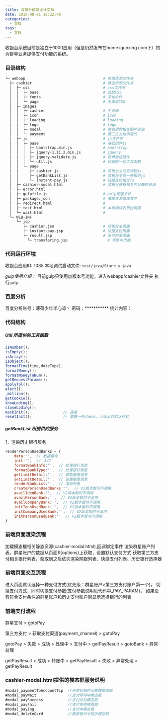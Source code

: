 ```yaml
---
title: 收银台前端设计文档
date: 2016-08-01 16:22:48
categories: 
  - 文档
tags: 
  - 文档
---
```


收银台系统目前是独立于1000应用（但是仍然发布在home.iqunxing.com下）的为群星业务提供支付功能的系统。
<!--more-->

### 目录结构

```bash
└─ webapp                                   # 前端资源文件夹
  ├─ cashier                                # 静态资源文件夹
  │  ├─ css                                 # css文件夹
  │  │  ├─ base                             # 底层CSS
  │  │  ├─ fonts                            # 字体文件
  │  │  └─ page                             # 页面层CSS
  │  ├─ images  
  │  │  ├─ cashier                          # 主页面
  │  │  ├─ icon                             # icon
  │  │  ├─ loading                          # loading
  │  │  ├─ logo                             # logo
  │  │  ├─ modal                            # 弹窗里的相关图片资源
  │  │  └─ payment                          # 第三方支付调用的
  │  ├─ js                                  # js文件夹
  │  │  ├─ base                             # 基础组件js
  │  │  │  ├─ bootstrap.min.js              # bootstrap
  │  │  │  ├─ jquery-1.11.2.min.js          # jquery
  │  │  │  ├─ jquery-validate.js            # 表单验证插件
  │  │  │  └─ util.js                       # 封装的一些工具函数
  │  │  └─ page 
  │  │     ├─ cashier.js                    # 收银台主业务流程js
  │  │     ├─ getBankList.js                # 收银台主页一些服务js
  │  │     └─ instant-pay.js                # 快捷支付相关js
  │  ├─ cashier-modal.html                  # 收银台弹框相关内容静态资源
  │  ├─ error.html                
  │  ├─ gulpfile.js                         # gulp配置文件
  │  ├─ package.json                        # 依赖资源管理文件
  │  ├─ redirect.html                       # 
  │  ├─ test.html                           # 本地测试收银台页面
  │  └─ wait.html                           #
  └─ WEB-INF
     └─ jsp                         
        ├─ cashier.jso                      # 收银台主页面
        ├─ instant-pay.jsp                  # 快捷支付页面
        ├─ result.jsp                       # 支付结果页面
	      └─ transfering.jsp                  # 转账中页面
```
### 代码运行环境

收银台应用ID: 1035
本地调试启动文件: `test/java/Startup.java`

*gulp使用介绍：*
目前gulp只使用加版本号功能，进入webapp/cashier文件夹 执行`gulp`

### 百度分析

百度分析账号：薄荷少年半心凉丶
密码：***********
统计内容：

### 代码结构

##### Util 所提供的工具函数
```javascript
isNumber();
isEmpty();
isArray();
isObject();
formatTime(time,dateType);
formatMoney();
formatMoneyToNum();
getRequestParams();
applyTpl();
alert();
_million();
getCookie();
showLoding();
closeLoding();
maskInit();               // 遮罩
resetInit();              // 重置一些check、radio的默认样式
```

##### getBankList 所提供的服务
1，渲染历史银行服务

```javascript
renderPersonUsedBanks = {
	data:'',  // 数据缓存
	init:'',  // 入口
	formatBankInfo:'',  // 处理银行信息
	formatBankType:'',  // 处理银行类型
	getLimitDetail:'',  // 获取额度信息
	setLimitDetail:'',  // 设置额度信息
	renderBankList:'',  // 渲染列表
	createPersonUsedBanks:'',  // V2版本暂时不调用
	availIdenBank:'',  // V2版本暂时不调用
	availPersonBank:'',  // V2版本暂时不调用
	availCompanyBank:'',  // V2版本暂时不调用
	initIdenUsedBank:'',  // V2版本暂时不调用
	initCompanyUsedBank:'',  // V2版本暂时不调用
	initPersonUsedBank:''  // V2版本暂时不调用
}
```

### 前端页面渲染流程

加载模态框相关静态资源(cashier-modal.html),回调绑定事件
渲染群星账户列表，群星账户的数据从页面${options}上获取，设置默认支付方式
获取第三方支付相关银行列表，获取到之后依次渲染网银列表、快捷支付列表、历史银行选择器

### 前端页面交互流程

进入页面默认选择一种支付方式(优先级：群星账户>第三方支付账户第一个)，
切换支付方式，同时切换支付参数(支付参数说明见代码中_PAY_PARAM)，
如果没有符合支付条件的群星账户和历史支付账户则显示选择银行的列表

### 前端支付流程

群星支付 > gotoPay

第三方支付 > 获取支付渠道(payment_channel) > gotoPay

gotoPay > 失败
        > 成功
        > 处理中
        > 支付中 > getPayResult > gotoBank
        > 异常处理

getPayResult > 成功
             > 转账中 > getPayResult
             > 失败
             > 异常处理 > getPayResult

### cashier-modal.html提供的模态框服务说明

```javascript
#modal_paymentToAccountTip  //还款到账时间提醒模态框
#modal_payWait              //支付等待中模态框
#modal_paySuccess           //支付成功模态框
#modal_payFail              //支付失败模态框
#modal_paying               //支付中模态框
#modal_deleteCard           //删除银行卡提示模态框
```